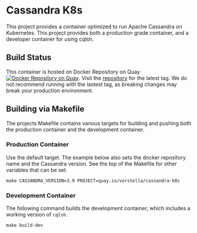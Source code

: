 # Cassandra K8s

This project provides a container optimized to run Apache Cassandra on Kubernetes.  This project provides both a 
production grade container, and a developer container for using cqlsh.

## Build Status

This container is hosted on Docker Repository on Quay [![Docker Repository on Quay](https://quay.io/repository/vorstella/cassandra-k8s/status "Docker Repository on Quay")](https://quay.io/repository/vorstella/cassandra-k8s).  Visit the [repository](https://quay.io/repository/vorstella/cassandra-k8s) for the latest tag.  We do not recommend
running with the lastest tag, as breaking changes may break your production environment.

## Building via Makefile

The projects Makefile contains various targets for building and pushing both the production container
and the development container.

### Production Container

Use the default target. The example below also sets the docker repository name and the Cassandra version.
See the top of the Makefile for other variables that can be set.

```console
make CASSANDRA_VERSION=3.9 PROJECT=quay.io/vorstella/cassandra-k8s
```

### Development Container

The following command builds the development container, which includes a working version of `cqlsh`.

```console
make build-dev
```
